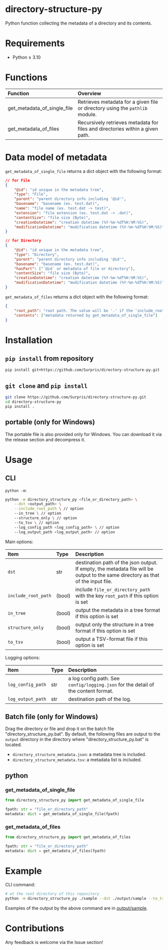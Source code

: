 # directory-structure-py

Python function collecting the metadata of a directory and its contents.

# Requirements

* Python &geq; 3.10

# Functions

| Function                    | Overview                                                                      |
| :-------------------------- | :---------------------------------------------------------------------------- |
| get_metadata_of_single_file | Retrieves metadata for a given file or directory using the `pathlib` module.  |
| get_metadata_of_files       | Recursively retrieves metadata for files and directories within a given path. |

# Data model of metadata

`get_metadata_of_single_file` returns a dict object with the following format:

```json
// for File
{
    "@id": "id unique in the metadata tree",
    "type": "File",
    "parent": "parent directory info including '@id'",
    "basename": "basename (ex. test.dat)",
    "name": "file name (ex. test.dat -> test)",
    "extension": "file extension (ex. test.dat -> .dat)",
    "contentSize": "file size (Byte)",
    "creationDatetime": "creation datetime (%Y-%m-%dT%H:%M:%S)",
    "modificationDatetime": "modification datetime (%Y-%m-%dT%H:%M:%S)"
}

// for Directory
{
    "@id": "id unique in the metadata tree",
    "type": "Directory",
    "parent": "parent directory info including '@id'",
    "basename": "basename (ex. test.dat)",
    "hasPart": ["`@id` or metadata of file or directory"],
    "contentSize": "file size (Byte)",
    "creationDatetime": "creation datetime (%Y-%m-%dT%H:%M:%S)",
    "modificationDatetime": "modification datetime (%Y-%m-%dT%H:%M:%S)"
}
```

`get_metadata_of_files` returns a dict object with the following format:

```json
{
    "root_path": "root path. The value will be '.' if the 'include_root_path' option is not set",
    "contents": ["metadata returned by get_metadata_of_single_file"]
}
```

# Installation

## `pip install` from repository

```sh
pip install git+https://github.com/Surpris/directory-structure-py.git
```

## `git clone` and `pip install`

```sh
git clone https://github.com/Surpris/directory-structure-py.git
cd directory-structure-py
pip install .
```

## portable (only for Windows)

The portable file is also provided only for Windows. You can download it via the release section and decompress it.

# Usage

## CLI

`python -m`:

```sh
python -m directory_structure_py <file_or_directory_path> \
    --dst <output_path> \
    --include_root_path \ // option
    --in_tree \ // option
    --structure_only \ // option
    --to_tsv \ // option
    --log_config_path <log_config_path> \ // option
    --log_output_path <log_output_path> // option
```

Main options:

| Item                | Type   | Description                                                                                                                      |
| :------------------ | :----- | :------------------------------------------------------------------------------------------------------------------------------- |
| `dst`               | str    | destination path of the json output. If empty, the metadata file will be output to the same directory as that of the input file. |
| `include_root_path` | (bool) | include `file_or_directory_path` with the key `root_path` if this option is set                                                  |
| `in_tree`           | (bool) | output the metadata in a tree format if this option is set                                                                       |
| `structure_only`    | (bool) | output only the structure in a tree format if this option is set                                                                 |
| `to_tsv`            | (bool) | output a TSV-format file if this option is set                                                                                   |

Logging options:

| Item              | Type | Description                                                                        |
| :---------------- | :--- | :--------------------------------------------------------------------------------- |
| `log_config_path` | str  | a log config path. See `config/logging.json` for the detail of the content format. |
| `log_output_path` | str  | destination path of the log.                                                       |


## Batch file (only for Windows)

Drag the directory or file and drop it on the batch file "directory_structure_py.bat".
By default, the following files are output to the `output` directory in the directory where "directory_structure_py.bat" is located.

* `directory_structure_metadata.json`: a metadata tree is included.
* `directory_structure_metadata.tsv`: a metadata list is included.

## python

### get_metadata_of_single_file

```python
from directory_structure_py import get_metadata_of_single_file

fpath: str = "file_or_directory_path"
metadata: dict = get_metadata_of_single_file(fpath)
```

### get_metadata_of_files

```python
from directory_structure_py import get_metadata_of_files

fpath: str = "file_or_directory_path"
metadata: dict = get_metadata_of_files(fpath)
```

# Example

CLI command:

```sh
# at the root directory of this repository
python -m directory_structure_py ./sample --dst ./output/sample --to_tsv --in_tree
```

Examples of the output by the above command are in [output/sample](./output/sample).

# Contributions

Any feedback is welcome via the Issue section!
